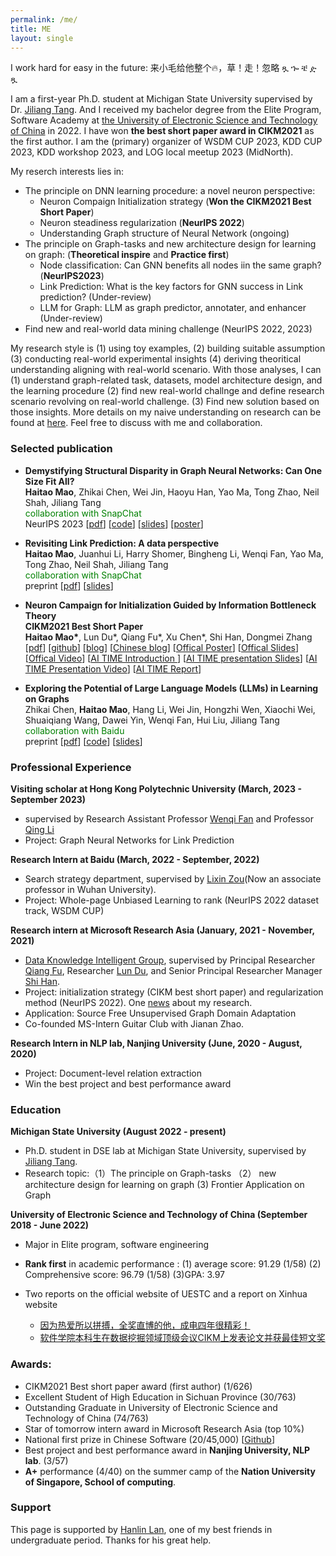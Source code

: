 ```yaml
---
permalink: /me/
title: ME
layout: single
---
```

I work hard for easy in the future: 来小毛给他整个🔥，草！走！忽略 ጿ ኈ ቼ ዽ ጿ

I am a first-year Ph.D. student at Michigan State University supervised by Dr. [Jiliang Tang](http://www.cse.msu.edu/~tangjili/index.html). And I received my bachelor degree from the Elite Program, Software Academy at [the University of Electronic Science and Technology of China](https://en.uestc.edu.cn/) in 2022. I have won **the best short paper award in CIKM2021** as the first author. I am the (primary) organizer of WSDM CUP 2023, KDD CUP 2023, KDD workshop 2023, and LOG local meetup 2023 (MidNorth). 

My reserch interests lies in:

- The principle on DNN learning procedure: a novel neuron perspective:
  - Neuron Compaign Initialization strategy (**Won the CIKM2021 Best Short Paper**) 
  - Neuron steadiness regularization (**NeurIPS 2022**) 
  - Understanding Graph structure of Neural Network (ongoing)
- The principle on Graph-tasks and new architecture design for learning on graph: (**Theoretical inspire** and **Practice first**)
  - Node classification: Can GNN benefits all nodes iin the same graph? (**NeurIPS2023**)
  - Link Prediction: What is the key factors for GNN success in Link prediction? (Under-review)
  - LLM for Graph: LLM as graph predictor, annotater, and enhancer (Under-review)
- Find new and real-world data mining challenge (NeurIPS 2022, 2023)


My research style is (1) using toy examples, (2) building  suitable assumption (3) conducting real-world experimental insights (4) deriving theoritical understanding aligning with real-world scenario. With those analyses, I can (1) understand graph-related task, datasets, model architecture design, and the learning procedure (2) find new real-world challnge and define research scenario revolving on real-world challenge. (3) Find new solution based on those insights. 
More details on my naive understanding on research can be found at [here](https://haitaomao.github.io/categories/naive/). Feel free to discuss with me and collaboration. 



### Selected publication

<ul>
    <li>
      <p>
          <strong>Demystifying Structural Disparity in Graph Neural Networks: Can One Size Fit All?</strong><br>
          <strong>Haitao Mao</strong>, Zhikai Chen, Wei Jin, Haoyu Han, Yao Ma, Tong Zhao, Neil Shah, Jiliang Tang <br>
          <font color="green">collaboration with SnapChat</font> <br>
          NeurIPS 2023 
          [<a href="https://arxiv.org/abs/2306.01323.pdf">pdf</a>]
          [<a href="https://github.com/HaitaoMao/Demystify-structural-disparity">code</a>] 
          [<a href="https://github.com/HaitaoMao/HaitaoMao.github.io/blob/master/_files/NodeClassification.pdf">slides</a>] 
          [<a href="https://github.com/HaitaoMao/HaitaoMao.github.io/blob/master/_files/Demestify-poster.pdf">poster</a>] 
      </p>
    </li>
    <li>
        <p>
            <strong>Revisiting Link Prediction: A data perspective</strong><br>
            <strong>Haitao Mao</strong>, Juanhui Li, Harry Shomer, Bingheng Li, Wenqi Fan, Yao Ma, Tong Zhao, Neil Shah, Jiliang Tang <br>
            <font color="green">collaboration with SnapChat</font> <br>
            preprint 
            [<a href="https://arxiv.org/pdf/2310.00793.pdf">pdf</a>]
            [<a href="https://github.com/HaitaoMao/HaitaoMao.github.io/blob/master/_files/LinkPrediction.pdf">slides</a>] 
        </p>
    </li>
    <li>
      <p>
        <strong> Neuron Campaign for Initialization Guided by Information Bottleneck Theory </strong><br>
        <strong>CIKM2021 Best Short Paper</strong><br>
        <strong>Haitao Mao*</strong>, Lun Du*, Qiang Fu*, Xu Chen*, Shi Han, Dongmei Zhang <br>
        [<a href="https://arxiv.org/pdf/2108.06530.pdf">pdf</a>]
        [<a href="https://github.com/HaitaoMao/Neuron-Campaign-for-Initialization-Guided-by-Information-Bottleneck-Theory">github</a>]
        [<a href="https://haitaomao.github.io/categories/neuronCampaign/">blog</a>]
        [<a href="https://zhuanlan.zhihu.com/p/398198523">Chinese blog</a>]
        [<a href="https://github.com/haitaomao/haitaomao.github.io/blob/master/_files/CIKM2021/Init_poster.pdf">Offical Poster</a>]
        [<a href="https://github.com/haitaomao/haitaomao.github.io/blob/master/_files/CIKM2021/CIKM21_Neuron_Campaign_for_Initialization_Guided_by_Information_Bottleneck_Theory.pdf">Offical Slides</a>]
        [<a href="https://github.com/haitaomao/haitaomao.github.io/blob/master/_files/CIKM2021/Init_video.mp4">Offical Video</a>]
        [<a href="https://mp.weixin.qq.com/s/PEt7m_iadPGm9puO0S0nHw">AI TIME Introduction </a>]
        [<a href="https://github.com/haitaomao/haitaomao.github.io/blob/master/_files/CIKM2021/AITime%20CIKM21%20-%20Neuron%20Campaign.pdf">AI TIME presentation Slides</a>]
        [<a href="https://www.bilibili.com/video/BV1fL411V7FP?spm_id_from=333.1007.top_right_bar_window_history.content.click">AI TIME Presentation Video</a>]
        [<a href="https://mp.weixin.qq.com/s/V0pwLwTR-rVpe8h5NL_u3g">AI TIME Report</a>] 
      </p>
    </li>
    <li>
        <p>
          <strong> Exploring the Potential of Large Language Models (LLMs) in Learning on Graphs </strong><br>
          Zhikai Chen, <strong>Haitao Mao</strong>, Hang Li, Wei Jin, Hongzhi Wen, Xiaochi Wei, Shuaiqiang Wang, Dawei Yin, Wenqi Fan, Hui Liu, Jiliang Tang <br>
          <font color="green">collaboration with Baidu</font> <br>
          preprint 
          [<a href="https://arxiv.org/pdf/2307.03393.pdf">pdf</a>]
          [<a href="https://github.com/CurryTang/Graph-LLM">code</a>]
          [<a href="https://www.cse.msu.edu/~tangjili/talks/LLMs-LOG.pdf">slides</a>]
        </p>
    </li>
</ul>


### Professional Experience

**Visiting scholar at Hong Kong Polytechnic University (March, 2023 - September 2023)**

- supervised by Research Assistant Professor [Wenqi Fan](https://wenqifan03.github.io/) and Professor [Qing Li](https://www4.comp.polyu.edu.hk/~csqli/)
- Project: Graph Neural Networks for Link Prediction

**Research Intern at Baidu (March, 2022 - September, 2022)**

- Search strategy department, supervised by [Lixin Zou](https://www.zoulixin.site/)(Now an associate professor in Wuhan University).
- Project: Whole-page Unbiased Learning to rank (NeurIPS 2022 dataset track, WSDM CUP)

**Research intern at Microsoft Research Asia (January, 2021 - November, 2021)**

-  [Data Knowledge Intelligent Group](https://www.microsoft.com/en-us/research/group/data-knowledge-intelligence/), supervised by Principal Researcher [Qiang Fu](https://scholar.google.com/citations?hl=en&user=bwTLZSIAAAAJ), Researcher [Lun Du](https://scholar.google.com/citations?user=3XUANDAAAAAJ&hl=en&oi=ao), and Senior Principal Researcher Manager [Shi Han](https://www.microsoft.com/en-us/research/people/shihan/). 
- Project: initialization strategy (CIKM best short paper) and regularization method (NeurIPS 2022).  One [news](https://mp.weixin.qq.com/s/9wREeVH-o1TZ6Y-zcxXxXQ) about my research.
- Application: Source Free Unsupervised Graph Domain Adaptation
- Co-founded MS-Intern Guitar Club with Jianan Zhao.

**Research Intern in NLP lab, Nanjing University (June, 2020 - August, 2020)**

- Project: Document-level relation extraction
- Win the best project and best performance award


### Education

**Michigan State University (August 2022 - present)**

- Ph.D. student in DSE lab at Michigan State University, supervised by [Jiliang Tang](http://www.cse.msu.edu/~tangjili/index.html). 
- Research topic:（1）The principle on Graph-tasks （2） new architecture design for learning on graph (3) Frontier Application on Graph

**University of Electronic Science and Technology of China  (September 2018 - June 2022)**

- Major in Elite program, software engineering 
- **Rank first** in academic performance : (1) average score: 91.29 (1/58) (2) Comprehensive score: 96.79 (1/58) (3)GPA: 3.97

- Two reports on the official website of UESTC and a report on Xinhua website
  - [因为热爱所以拼搏，全奖直博的他，成电四年很精彩！](https://mp.weixin.qq.com/s/CMcPWZ1YTafE8CUQcA619Q) 
  - [软件学院本科生在数据挖掘领域顶级会议CIKM上发表论文并获最佳短文奖](https://news.uestc.edu.cn/?n=UestcNews.Front.DocumentV2.ArticlePage&Id=81841)


### Awards:

- CIKM2021 Best short paper award (first author) (1/626)
- Excellent Student of High Education in Sichuan Province (30/763)
- Outstanding Graduate in University of Electronic Science and Technology of China (74/763)
- Star of tomorrow intern award in Microsoft Research Asia (top 10%)
- National first prize in Chinese Software (20/45,000) [[Github](https://github.com/xiaobao520123/EnterpriseNavigator)]
- Best project and best performance award in **Nanjing University, NLP lab**. (3/57)
- **A+** performance (4/40) on the summer camp of the **Nation University of Singapore, School of computing**. 



### Support

This page is supported by [Hanlin Lan](https://runtus.top), one of my best friends in undergraduate period. Thanks for his great help.
